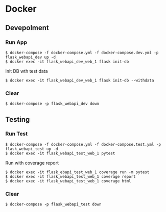 # Docker

## Devepolment

### Run App

```
$ docker-compose -f docker-compose.yml -f docker-compose.dev.yml -p flask_webapi_dev up -d
$ docker exec -it flask_webapi_dev_web_1 flask init-db
```

Init DB wth test data

```
$ docker exec -it flask_webapi_dev_web_1 flask init-db --withdata
```

### Clear

```
$ docker-compose -p flask_webapi_dev down
```

## Testing

### Run Test

```
$ docker-compose -f docker-compose.yml -f docker-compose.test.yml -p flask_webapi_test up -d
$ docker exec -it flask_webapi_test_web_1 pytest
```

Run with coverage report

```
$ docker exec -it flask_ebapi_test_web_1 coverage run -m pytest
$ docker exec -it flask_webapi_test_web_1 coverage report
$ docker exec -it flask_webapi_test_web_1 coverage html
```

### Clear

```
$ docker-compose -p flask_webapi_test down
```
